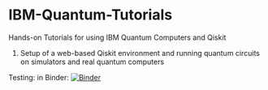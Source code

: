 # IBM-Quantum-Tutorials
Hands-on Tutorials for using IBM Quantum Computers and Qiskit

1. Setup of a web-based Qiskit environment and running quantum circuits on simulators and real quantum computers

Testing: in Binder: [![Binder](https://mybinder.org/badge_logo.svg)](https://mybinder.org/v2/gh/JanLahmann/IBM-Quantum-Tutorials/master?filepath=Hello-world.ipynb)
